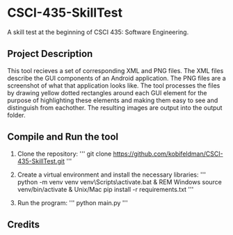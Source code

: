 # CSCI-435-SkillTest
A skill test at the beginning of CSCI 435: Software Engineering.

## Project Description
This tool recieves a set of corresponding XML and PNG files. The XML files describe the GUI components of an Android application. The PNG files are a screenshot of what that application looks like. The tool processes the files by drawing yellow dotted rectangles around each GUI element for the purpose of highlighting these elements and making them easy to see and distinguish from eachother. The resulting images are output into the output folder.

## Compile and Run the tool
1. Clone the repository:
'''
git clone https://github.com/kobifeldman/CSCI-435-SkillTest.git
'''
2. Create a virtual environment and install the necessary libraries:
'''
python -m venv venv
venv\Scripts\activate.bat & REM Windows
source venv/bin/activate & Unix/Mac
pip install -r requirements.txt
'''

3. Run the program:
'''
python main.py
'''

## Credits
